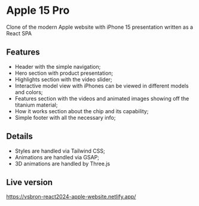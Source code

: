 # Apple 15 Pro

Clone of the modern Apple website with iPhone 15 presentation written as a React SPA

## Features

- Header with the simple navigation;
- Hero section with product presentation;
- Highlights section with the video slider;
- Interactive model view with iPhones can be viewed in different models and colors;
- Features section with the videos and animated images showing off the titanium material;
- How it works section about the chip and its capability;
- Simple footer with all the necessary info;

## Details

- Styles are handled via Tailwind CSS;
- Animations are handled via GSAP;
- 3D animations are handled by Three.js

## Live version

https://vsbron-react2024-apple-website.netlify.app/
